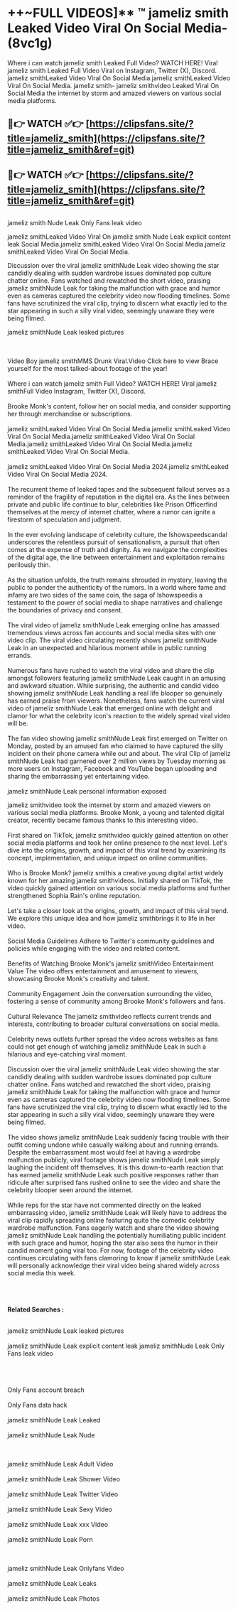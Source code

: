 #  ++~FULL VIDEOS]** ™ jameliz smith Leaked Video Viral On Social Media- (8vc1g)

Where i can watch jameliz smith Leaked Full Video? WATCH HERE! Viral jameliz smith Leaked Full Video Viral on Instagram, Twitter (X), Discord.
jameliz smithLeaked Video Viral On Social Media.jameliz smithLeaked Video Viral On Social Media.
jameliz smith- jameliz smithvideo Leaked Viral On Social Media the internet by storm and amazed viewers on various social media platforms.



## 🔴👉 WATCH ✅👉 [https://clipsfans.site/?title=jameliz_smith](https://clipsfans.site/?title=jameliz_smith&ref=git)


## 🔴👉 WATCH ✅👉 [https://clipsfans.site/?title=jameliz_smith](https://clipsfans.site/?title=jameliz_smith&ref=git)
##


jameliz smith Nude Leak Only Fans leak video 


jameliz smithLeaked Video Viral On  jameliz smith Nude Leak explicit content leak Social Media.jameliz smithLeaked Video Viral On Social Media.jameliz smithLeaked Video Viral On Social Media.



Discussion over the viral jameliz smithNude Leak video showing the star candidly dealing with sudden wardrobe issues dominated pop culture chatter online. Fans watched and rewatched the short video, praising jameliz smithNude Leak for taking the malfunction with grace and humor even as cameras captured the celebrity video now flooding timelines. Some fans have scrutinized the viral clip, trying to discern what exactly led to the star appearing in such a silly viral video, seemingly unaware they were being filmed.


jameliz smithNude Leak leaked pictures


  <br>

  <br>
Video Boy jameliz smithMMS Drunk Viral.Video Click here to view Brace yourself for the most talked-about footage of the year!
<br><br>
Where i can watch jameliz smith Full Video? WATCH HERE! Viral jameliz smithFull Video Instagram, Twitter (X), Discord.
<br><br>
Brooke Monk's content, follow her on social media, and consider supporting her through merchandise or subscriptions.
<br><br>
jameliz smithLeaked Video Viral On Social Media.jameliz smithLeaked Video Viral On Social Media.jameliz smithLeaked Video Viral On Social Media.jameliz smithLeaked Video Viral On Social Media.jameliz smithLeaked Video Viral On Social Media.
<br><br>
jameliz smithLeaked Video Viral On Social Media 2024.jameliz smithLeaked Video Viral On Social Media 2024.
<br><br>
The recurrent theme of leaked tapes and the subsequent fallout serves as a reminder of the fragility of reputation in the digital era. As the lines between private and public life continue to blur, celebrities like Prison Officerfind themselves at the mercy of internet chatter, where a rumor can ignite a firestorm of speculation and judgment.
<br><br>
In the ever evolving landscape of celebrity culture, the Ishowspeedscandal underscores the relentless pursuit of sensationalism, a pursuit that often comes at the expense of truth and dignity. As we navigate the complexities of the digital age, the line between entertainment and exploitation remains perilously thin.
<br><br>
As the situation unfolds, the truth remains shrouded in mystery, leaving the public to ponder the authenticity of the rumors. In a world where fame and infamy are two sides of the same coin, the saga of Ishowspeedis a testament to the power of social media to shape narratives and challenge the boundaries of privacy and consent.
<br><br>
The viral video of jameliz smithNude Leak emerging online has amassed tremendous views across fan accounts and social media sites with one video clip. The viral video circulating recently shows jameliz smithNude Leak in an unexpected and hilarious moment while in public running errands.
<br><br>
Numerous fans have rushed to watch the viral video and share the clip amongst followers featuring jameliz smithNude Leak caught in an amusing and awkward situation. While surprising, the authentic and candid video showing jameliz smithNude Leak handling a real life blooper so genuinely has earned praise from viewers. Nonetheless, fans watch the current viral video of jameliz smithNude Leak that emerged online with delight and clamor for what the celebrity icon's reaction to the widely spread viral video will be.
<br><br>
The fan video showing jameliz smithNude Leak first emerged on Twitter on Monday, posted by an amused fan who claimed to have captured the silly incident on their phone camera while out and about. The viral Clip of jameliz smithNude Leak had garnered over 2 million views by Tuesday morning as more users on Instagram, Facebook and YouTube began uploading and sharing the embarrassing yet entertaining video.
<br><br>
jameliz smithNude Leak personal information exposed

jameliz smithvideo took the internet by storm and amazed viewers on various social media platforms. Brooke Monk, a young and talented digital creator, recently became famous thanks to this interesting video.
<br><br>
First shared on TikTok, jameliz smithvideo quickly gained attention on other social media platforms and took her online presence to the next level. Let's dive into the origins, growth, and impact of this viral trend by examining its concept, implementation, and unique impact on online communities.
<br><br>
Who is Brooke Monk? jameliz smithis a creative young digital artist widely known for her amazing jameliz smithvideos. Initially shared on TikTok, the video quickly gained attention on various social media platforms and further strengthened Sophia Rain's online reputation.
<br><br>
Let's take a closer look at the origins, growth, and impact of this viral trend. We explore this unique idea and how jameliz smithbrings it to life in her video.
<br><br>
Social Media Guidelines Adhere to Twitter's community guidelines and policies while engaging with the video and related content.
<br><br>
Benefits of Watching Brooke Monk's jameliz smithVideo Entertainment Value The video offers entertainment and amusement to viewers, showcasing Brooke Monk's creativity and talent.
<br><br>
Community Engagement Join the conversation surrounding the video, fostering a sense of community among Brooke Monk's followers and fans.
<br><br>
Cultural Relevance The jameliz smithvideo reflects current trends and interests, contributing to broader cultural conversations on social media.
<br><br>
Celebrity news outlets further spread the video across websites as fans could not get enough of watching jameliz smithNude Leak in such a hilarious and eye-catching viral moment.
<br><br>
Discussion over the viral jameliz smithNude Leak video showing the star candidly dealing with sudden wardrobe issues dominated pop culture chatter online. Fans watched and rewatched the short video, praising jameliz smithNude Leak for taking the malfunction with grace and humor even as cameras captured the celebrity video now flooding timelines. Some fans have scrutinized the viral clip, trying to discern what exactly led to the star appearing in such a silly viral video, seemingly unaware they were being filmed.
<br><br>
The video shows jameliz smithNude Leak suddenly facing trouble with their outfit coming undone while casually walking about and running errands. Despite the embarrassment most would feel at having a wardrobe malfunction publicly, viral footage shows jameliz smithNude Leak simply laughing the incident off themselves. It is this down-to-earth reaction that has earned jameliz smithNude Leak such positive responses rather than ridicule after surprised fans rushed online to see the video and share the celebrity blooper seen around the internet.
<br><br>
While reps for the star have not commented directly on the leaked embarrassing video, jameliz smithNude Leak will likely have to address the viral clip rapidly spreading online featuring quite the comedic celebrity wardrobe malfunction. Fans eagerly watch and share the video showing jameliz smithNude Leak handling the potentially humiliating public incident with such grace and humor, hoping the star also sees the humor in their candid moment going viral too. For now, footage of the celebrity video continues circulating with fans clamoring to know if jameliz smithNude Leak will personally acknowledge their viral video being shared widely across social media this week.
<br><br>

<br><br>
<strong>Related Searches :</strong>
<br><br>

jameliz smithNude Leak leaked pictures
<br><br>
jameliz smithNude Leak explicit content leak
jameliz smithNude Leak Only Fans leak video
<br><br>

<br><br>
Only Fans account breach
<br><br>
Only Fans data hack
<br><br>
jameliz smithNude Leak Leaked
<br><br>
jameliz smithNude Leak Nude

<br><br>
jameliz smithNude Leak Adult Video
<br><br>
jameliz smithNude Leak Shower Video
<br><br>
jameliz smithNude Leak Twitter Video
<br><br>
jameliz smithNude Leak Sexy Video
<br><br>
jameliz smithNude Leak xxx Video
<br><br>
jameliz smithNude Leak Porn

<br><br>
jameliz smithNude Leak Onlyfans Video
<br><br>
jameliz smithNude Leak Leaks
<br><br>
jameliz smithNude Leak Photos